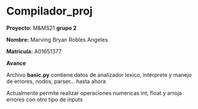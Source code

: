 # Compilador_proj



**Proyecto:**  M&MS21 **grupo 2**

**Nombre:** Marving Bryan Robles Angeles

**Matricula:** A01651377

**Avance** 

Archivo **basic.py** contiene datos de analizador lexico, interprete y manejo de errores, nodos, parser... hasta ahora 

Actualmente permite realizar operaciones numericas int, float y arroja errores con otro tipo de inputs

